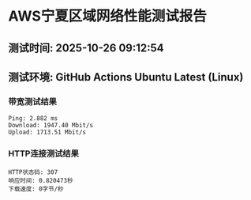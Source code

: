 # AWS宁夏区域网络性能测试报告
## 测试时间: 2025-10-26 09:12:54
## 测试环境: GitHub Actions Ubuntu Latest (Linux)

### 带宽测试结果
```
Ping: 2.882 ms
Download: 1947.40 Mbit/s
Upload: 1713.51 Mbit/s
```

### HTTP连接测试结果
```
HTTP状态码: 307
响应时间: 0.820473秒
下载速度: 0字节/秒
```


